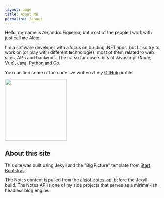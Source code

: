 ```yaml
---
layout: page
title: About Me
permalink: /about
---
```


Hello, my name is Alejandro Figueroa, but most of the people I work with just call me Alejo.

I'm a software developer with a focus on building .NET apps, but I also try to work on (or play with) different technologies, most of them related to web sites, APIs and backends. The list so far covers bits of Javascript (Node, Vue), Java, Python and Go.

You can find some of the code I've written at my [GitHub][github] profile.

<img src="https://blob.alejof.dev/assets/profile.jpg" class="rounded-circle" style="width: 200px; height: 200px; object-fit: cover">

## About this site

This site was built using Jekyll and the "Big Picture" template from [Start Bootstrap][bootstrap].

The Notes content is pulled from the [alejof-notes-api][notes-api] before the Jekyll build. The Notes API is one of my side projects that serves as a minimal-ish headless blog engine.

[github]:https://github.com/alexphi
[notes-api]:https://github.com/alexphi/alejof-notes-api
[bootstrap]:https://startbootstrap.com/template-overviews/the-big-picture
